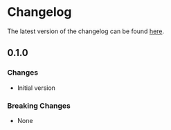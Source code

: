 # Changelog

The latest version of the changelog can be found [here](/Azure/bicep-registry-modules/blob/main/avm/ptn/sa/content-processing/CHANGELOG.md).

## 0.1.0

### Changes

- Initial version

### Breaking Changes

- None